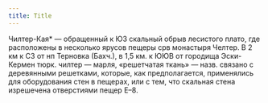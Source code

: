```yaml
---
title: Title
---
```


Чилтер-Кая* — обращенный к ЮЗ скальный обрыв лесистого плато, где расположены в
несколько ярусов пещеры срв монастыря Челтер. В 2 км к СЗ от нп Терновка
(Бахч.), в 1,5 км. к ЮЮВ от городища Эски-Кермен тюрк. чилтер — марля,
«решетчатая ткань» — назв. связано с деревянными решетками, которые, как
предполагается, применялись для оборудования стен в пещерах, или с тем, что
скальная стена изрешечена отверстиями пещер Е–8.
